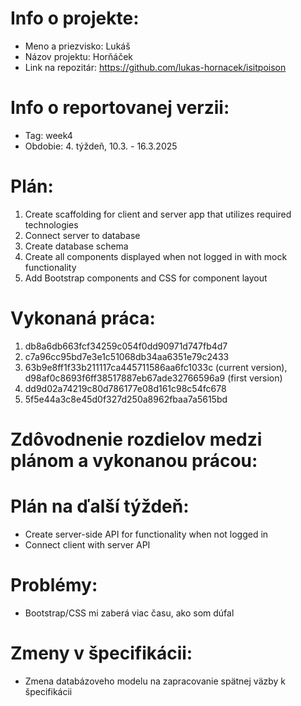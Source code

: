 # Info o projekte:
- Meno a priezvisko: Lukáš
- Názov projektu: Horňáček
- Link na repozitár: https://github.com/lukas-hornacek/isitpoison

# Info o reportovanej verzii:  
- Tag: week4     
- Obdobie: 4. týždeň, 10.3. - 16.3.2025

# Plán:
1. Create scaffolding for client and server app that utilizes required technologies
2. Connect server to database
3. Create database schema
4. Create all components displayed when not logged in with mock functionality
5. Add Bootstrap components and CSS for component layout

# Vykonaná práca:
1. db8a6db663fcf34259c054f0dd90971d747fb4d7
2. c7a96cc95bd7e3e1c51068db34aa6351e79c2433
3. 63b9e8ff1f33b211117ca445711586aa6fc1033c (current version), d98af0c8693f6ff38517887eb67ade32766596a9 (first version)
4. dd9d02a74219c80d786177e08d161c98c54fc678
5. 5f5e44a3c8e45d0f327d250a8962fbaa7a5615bd

# Zdôvodnenie rozdielov medzi plánom a vykonanou prácou:

# Plán na ďalší týždeň:
- Create server-side API for functionality when not logged in
- Connect client with server API

# Problémy:
- Bootstrap/CSS mi zaberá viac času, ako som dúfal

# Zmeny v špecifikácii:
- Zmena databázoveho modelu na zapracovanie spätnej väzby k špecifikácii
